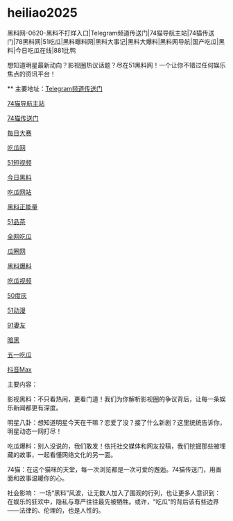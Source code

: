 # heiliao2025
黑料网-0620-黑料不打烊入口|Telegram频道传送门|74猫导航主站|74猫传送门|78黑料网|51吃瓜|黑料曝料网|黑料大事记|黑料大爆料|黑料网导航|国产吃瓜|黑料|今日吃瓜在线|881比鸭

想知道明星最新动向？影视圈热议话题？尽在51黑料网！一个让你不错过任何娱乐焦点的资讯平台！

** 主要地址：<a href="https://74mao.com/">Telegram频道传送门</a>

<a href="https://74mao.com/">74猫导航主站</a>

<a href="https://74mao.com/">74猫传送门</a>

<a href="https://pc1-26.pages.dev/">每日大赛</a>

<a href="https://cg1-39.pages.dev/">吃瓜网</a>

<a href="https://pc2-25.pages.dev/">51短视频</a>

<a href="https://pc10-24.pages.dev/">今日黑料</a>

<a href="https://cg1-27.pages.dev/">吃瓜网站</a>

<a href="https://cg8-12.pages.dev/">黑料正能量</a>

<a href="https://pc8-34.pages.dev/">51品茶</a>

<a href="https://cg4-21.pages.dev/">全网吃瓜</a>

<a href="https://cg6-21.pages.dev/">瓜圈网</a>

<a href="https://cg5-24.pages.dev/">黑料爆料</a>

<a href="https://cg9-07.pages.dev/">吃瓜视频</a>

<a href="https://duhui.pages.dev/">50度灰</a>

<a href="https://51dongman-03.pages.dev/">51动漫</a>

<a href="https://qiyou03.pages.dev/">91妻友</a>

<a href="https://anhei-3.pages.dev/">暗黑</a>

<a href="https://chigua-wuyi.pages.dev/">五一吃瓜</a>

<a href="https://douyin-03.pages.dev/">抖音Max</a>

主要内容：

影视黑料：不只看热闹，更看门道！我们为你解析影视圈的争议背后，让每一条娱乐新闻都更有深度。

明星八卦：想知道明星今天在干嘛？恋爱了没？接了什么新剧？这里统统告诉你，明星动态一网打尽！

吃瓜爆料：别人没说的，我们敢发！依托社交媒体和网友投稿，我们挖掘那些被埋藏的故事，一起看懂网络文化的另一面。

74猫：在这个猫咪的天堂，每一次浏览都是一次可爱的邂逅。74猫传送门，用画面和故事温暖你的心。

社会影响：
一场“黑料”风波，让无数人加入了围观的行列，也让更多人意识到：在娱乐的狂欢中，隐私与尊严往往最先被牺牲。或许，“吃瓜”的背后该有些边界——法律的、伦理的，也是人性的。
